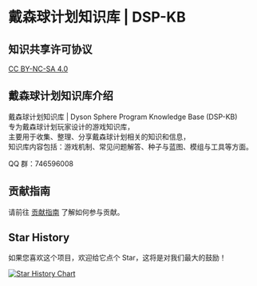 # 戴森球计划知识库 | DSP-KB

## 知识共享许可协议
[CC BY-NC-SA 4.0](https://creativecommons.org/licenses/by-nc-sa/4.0/)

## 戴森球计划知识库介绍
戴森球计划知识库 | Dyson Sphere Program Knowledge Base (DSP-KB)  
专为戴森球计划玩家设计的游戏知识库，  
主要用于收集、整理、分享戴森球计划相关的知识和信息，  
知识库内容包括：游戏机制、常见问题解答、种子与蓝图、模组与工具等方面。  

QQ 群：746596008

## 贡献指南
请前往 [贡献指南](CONTRIBUTING.md) 了解如何参与贡献。

## Star History

如果您喜欢这个项目，欢迎给它点个 Star，这将是对我们最大的鼓励！

<a href="https://star-history.com/#Sakura1618/dsp-kb&Date">
 <picture>
   <source media="(prefers-color-scheme: dark)" srcset="https://api.star-history.com/svg?repos=Sakura1618/dsp-kb&type=Date&theme=dark" />
   <source media="(prefers-color-scheme: light)" srcset="https://api.star-history.com/svg?repos=Sakura1618/dsp-kb&type=Date" />
   <img alt="Star History Chart" src="https://api.star-history.com/svg?repos=Sakura1618/dsp-kb&type=Date" />
 </picture>
</a>